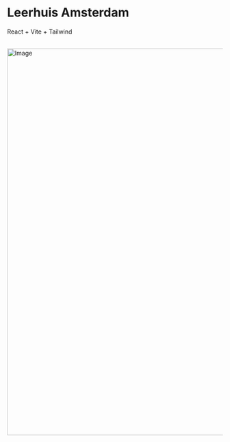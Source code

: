 # Leerhuis Amsterdam

React + Vite + Tailwind<br><br>

<div><img width="1600" height="903" alt="Image" src="https://github.com/user-attachments/assets/80ff2829-dcd2-4826-8278-f495129eb9a9" /></div>


